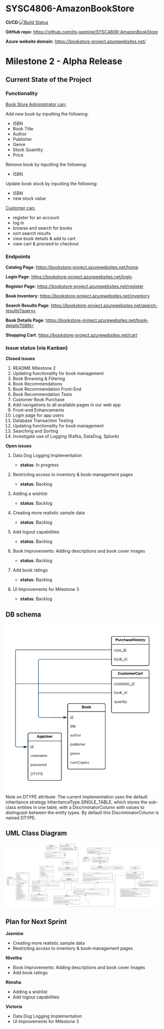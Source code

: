 # SYSC4806-AmazonBookStore

**CI/CD**:[![Build Status](https://github.com/its-jasmine/SYSC4806-AmazonBookStore/actions/workflows/maven.yml/badge.svg)](https://github.com/its-jasmine/SYSC4806-AmazonBookStore/actions)

**GitHub repo**: https://github.com/its-jasmine/SYSC4806-AmazonBookStore

**Azure website domain**: https://bookstore-project.azurewebsites.net/

# Milestone 2 - Alpha Release

## Current State of the Project

### Functionality

<ins>Book Store Administrator can:</ins>

Add new book by inputting the following:
- ISBN
- Book Title
- Author
- Publisher
- Genre
- Stock Quantity
- Price

Remove book by inputting the following:
- ISBN

Update book stock by inputting the following:
- ISBN
- new stock value

<ins>Customer can:</ins>
- register for an account
- log in
- browse and search for books
- sort search results
- view book details & add to cart 
- view cart & proceed to checkout



### Endpoints 
**Catalog Page**: https://bookstore-project.azurewebsites.net/home

**Login Page**: https://bookstore-project.azurewebsites.net/login

**Register Page**: https://bookstore-project.azurewebsites.net/register

**Book Inventory**: https://bookstore-project.azurewebsites.net/inventory

**Search Results Page**: https://bookstore-project.azurewebsites.net/search-results?query=<query>

**Book Details Page**: https://bookstore-project.azurewebsites.net/book-details?ISBN=<ISBN>

**Shopping Cart**: https://bookstore-project.azurewebsites.net/cart


### Issue status (via Kanban) 
**Closed issues**
1. README Milestone 2
2. Updating functionality for book management
3. Book Browsing & Filtering
4. Book Recommendations
5. Book Recommendation Front-End
6. Book Recommendation Tests
7. Customer Book Purchase
8. Add navigations to all available pages in our web app
9. Front-end Enhancements
10. Login page for app users 
11. Database Transaction Testing 
12. Updating functionality for book management 
13. Searching and Sorting 
14. Investigate use of Logging (Kafka, DataDog, Splunk)


**Open issues** 
1. Data Dog Logging Implementation

   - **status**: In progress

2. Restricting access to inventory & book-management pages

   - **status**: Backlog

3. Adding a wishlist

   - **status**: Backlog

4. Creating more realistic sample data

   - **status**: Backlog

5. Add logout capabilities

   - **status**: Backlog

6. Book Improvements: Adding descriptions and book cover images

   - **status**: Backlog

7. Add book ratings

   - **status**: Backlog

8. UI Improvements for Milestone 3

   - **status**: Backlog

## DB schema
<img src="src/main/resources/diagrams/db-schema-m2.png" alt="Alt text" width="500">
Note on DTYPE attribute: The current implementation uses the default inheritance strategy InheritanceType.SINGLE_TABLE, 
which stores the sub-class entities in one table, with a DiscriminatorColumn with values to distinguish between the entity types.
By default this DiscriminatorColumn is named DTYPE. 

## UML Class Diagram
<img src="src/main/resources/diagrams/class-diagram-m2.png" alt="Alt text" width="500">


## Plan for Next Sprint
**Jasmine**
- Creating more realistic sample data
- Restricting access to inventory & book-management pages

**Nivetha**
- Book Improvements: Adding descriptions and book cover images
- Add book ratings

**Rimsha**
- Adding a wishlist
- Add logout capabilities

**Victoria**
- Data Dog Logging Implementation
- UI improvements for Milestone 3


